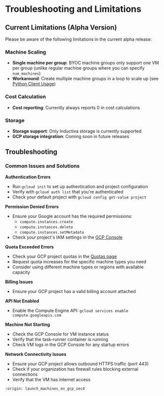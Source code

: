 # Troubleshooting and Limitations

## Current Limitations (Alpha Version)

Please be aware of the following limitations in the current alpha release:

### Machine Scaling
- **Single machine per group**: BYOC machine groups only support one VM per group (unlike regular machine groups where you can specify `num_machines`)
- **Workaround**: Create multiple machine groups in a loop to scale up (see [Python Client Usage](section2.md#machine-scaling-workaround))

### Cost Calculation
- **Cost reporting**: Currently always reports 0 in cost calculations

### Storage
- **Storage support**: Only Inductiva storage is currently supported
- **GCP storage integration**: Coming soon in future releases

## Troubleshooting

### Common Issues and Solutions

**Authentication Errors**
- Run `gcloud init` to set up authentication and project configuration
- Verify with `gcloud auth list` that you're authenticated
- Check your default project with `gcloud config get-value project`

**Permission Denied Errors**
- Ensure your Google account has the required permissions:
  - `compute.instances.create`
  - `compute.instances.delete` 
  - `compute.instances.setMetadata`
- Check your project's IAM settings in the [GCP Console](https://console.cloud.google.com/iam-admin/iam)

**Quota Exceeded Errors**
- Check your GCP project quotas in the [Quotas page](https://console.cloud.google.com/iam-admin/quotas)
- Request quota increases for the specific machine types you need
- Consider using different machine types or regions with available capacity

**Billing Issues**
- Ensure your GCP project has a valid billing account attached

**API Not Enabled**
- Enable the Compute Engine API: `gcloud services enable compute.googleapis.com`

**Machine Not Starting**
- Check the GCP Console for VM instance status
- Verify that the task-runner container is running
- Check VM logs in the GCP Console for any startup errors

**Network Connectivity Issues**
- Ensure your GCP project allows outbound HTTPS traffic (port 443)
- Check if your organization has firewall rules blocking external connections
- Verify that the VM has internet access


```{banner_small}
:origin: launch_machines_on_gcp_sec4
```
